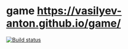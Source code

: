 # game https://vasilyev-anton.github.io/game/
[![Build status](https://ci.appveyor.com/api/projects/status/f3asdkx78qen88xu?svg=true)](https://ci.appveyor.com/project/Vasilyev-Anton/game)

